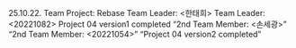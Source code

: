 25.10.22. Team Project: Rebase
Team Leader: <한태희>
Team Leader: <20221082>
Project 04 version1 completed
“2nd Team Member: <손세광>”
 “2nd Team Member: <20221054>”
 “Project 04 version2 completed”